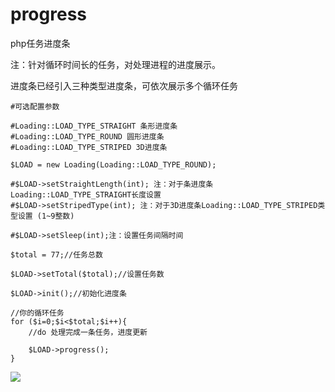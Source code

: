 # progress
php任务进度条

注：针对循环时间长的任务，对处理进程的进度展示。

进度条已经引入三种类型进度条，可依次展示多个循环任务


    #可选配置参数

    #Loading::LOAD_TYPE_STRAIGHT 条形进度条
    #Loading::LOAD_TYPE_ROUND 圆形进度条
    #Loading::LOAD_TYPE_STRIPED 3D进度条

    $LOAD = new Loading(Loading::LOAD_TYPE_ROUND);

    #$LOAD->setStraightLength(int); 注：对于条进度条Loading::LOAD_TYPE_STRAIGHT长度设置
    #$LOAD->setStripedType(int); 注：对于3D进度条Loading::LOAD_TYPE_STRIPED类型设置 (1~9整数)
    
    #$LOAD->setSleep(int);注：设置任务间隔时间

    $total = 77;//任务总数
    
    $LOAD->setTotal($total);//设置任务数

    $LOAD->init();//初始化进度条

    //你的循环任务
    for ($i=0;$i<$total;$i++){
        //do 处理完成一条任务，进度更新
    
        $LOAD->progress();
    }

[![](doc/img.png)](http://php-di.org/)

